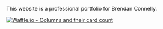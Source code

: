 This website is a professional portfolio for Brendan Connelly.


[![Waffle.io - Columns and their card count](https://badge.waffle.io/brendanconnelly2019/My_website_repo.svg?columns=all)](https://waffle.io/brendanconnelly2019/My_website_repo)
